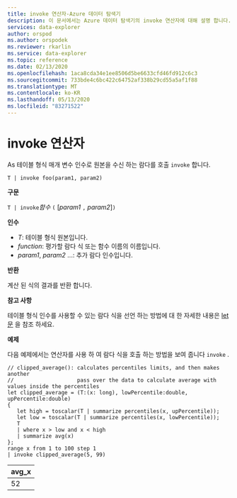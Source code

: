 ```yaml
---
title: invoke 연산자-Azure 데이터 탐색기
description: 이 문서에서는 Azure 데이터 탐색기의 invoke 연산자에 대해 설명 합니다.
services: data-explorer
author: orspod
ms.author: orspodek
ms.reviewer: rkarlin
ms.service: data-explorer
ms.topic: reference
ms.date: 02/13/2020
ms.openlocfilehash: 1aca8cda34e1ee8506d5be6633cfd46fd912c6c3
ms.sourcegitcommit: 733bde4c6bc422c64752af338b29cd55a5af1f88
ms.translationtype: MT
ms.contentlocale: ko-KR
ms.lasthandoff: 05/13/2020
ms.locfileid: "83271522"
---
```

# <a name="invoke-operator"></a>invoke 연산자

As 테이블 형식 매개 변수 인수로 원본을 수신 하는 람다를 호출 `invoke` 합니다.

```kusto
T | invoke foo(param1, param2)
```

**구문**

`T | invoke`*함수* `(` [*param1* `,` *param2*]`)`

**인수**

* *T*: 테이블 형식 원본입니다.
* *function*: 평가할 람다 식 또는 함수 이름의 이름입니다.
* *param1*, *param2* ...: 추가 람다 인수입니다.

**반환**

계산 된 식의 결과를 반환 합니다.

**참고 사항**

테이블 형식 인수를 사용할 수 있는 람다 식을 선언 하는 방법에 대 한 자세한 내용은 [let 문](./letstatement.md) 을 참조 하세요.

**예제**

다음 예제에서는 연산자를 사용 하 여 람다 식을 호출 하는 방법을 보여 줍니다 `invoke` .

<!-- csl: https://help.kusto.windows.net:443/KustoMonitoringPersistentDatabase -->
```kusto
// clipped_average(): calculates percentiles limits, and then makes another 
//                    pass over the data to calculate average with values inside the percentiles
let clipped_average = (T:(x: long), lowPercentile:double, upPercentile:double)
{
   let high = toscalar(T | summarize percentiles(x, upPercentile));
   let low = toscalar(T | summarize percentiles(x, lowPercentile));
   T 
   | where x > low and x < high
   | summarize avg(x) 
};
range x from 1 to 100 step 1
| invoke clipped_average(5, 99)
```

|avg_x|
|---|
|52|
